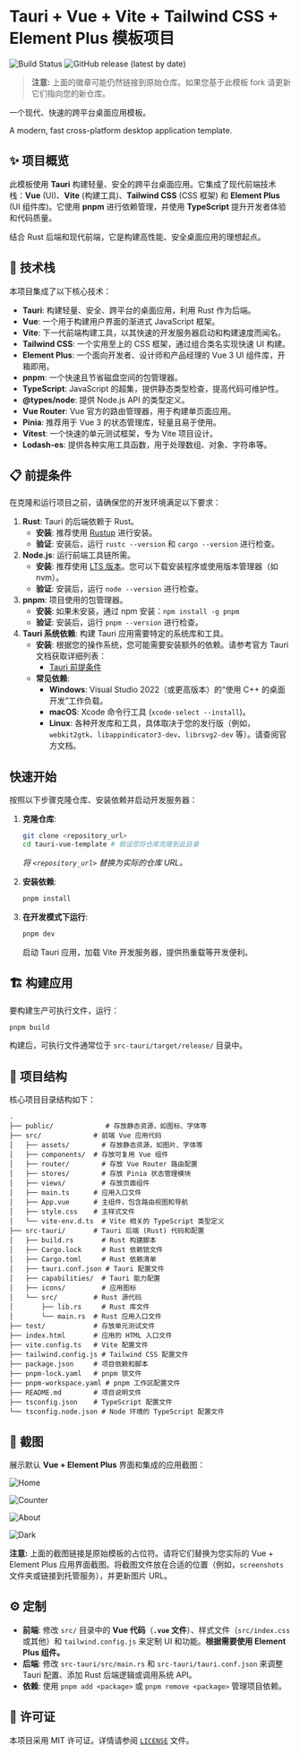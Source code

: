 # Tauri + Vue + Vite + Tailwind CSS + Element Plus 模板项目

![Build Status](https://github.com/alterem/tauri-vue-template/actions/workflows/build.yml/badge.svg) ![GitHub release (latest by date)](https://img.shields.io/github/v/release/alterem/tauri-vue-template)

> **注意:** 上面的徽章可能仍然链接到原始仓库。如果您基于此模板 fork 请更新它们指向您的新仓库。

一个现代、快速的跨平台桌面应用模板。

A modern, fast cross-platform desktop application template.

## ✨ 项目概览

此模板使用 **Tauri** 构建轻量、安全的跨平台桌面应用。它集成了现代前端技术栈：**Vue** (UI)、**Vite** (构建工具)、**Tailwind CSS** (CSS 框架) 和 **Element Plus** (UI 组件库)。它使用 **pnpm** 进行依赖管理，并使用 **TypeScript** 提升开发者体验和代码质量。

结合 Rust 后端和现代前端，它是构建高性能、安全桌面应用的理想起点。

## 🚀 技术栈

本项目集成了以下核心技术：

*   **Tauri**: 构建轻量、安全、跨平台的桌面应用，利用 Rust 作为后端。
*   **Vue**: 一个用于构建用户界面的渐进式 JavaScript 框架。
*   **Vite**: 下一代前端构建工具，以其快速的开发服务器启动和构建速度而闻名。
*   **Tailwind CSS**: 一个实用至上的 CSS 框架，通过组合类名实现快速 UI 构建。
*   **Element Plus**: 一个面向开发者、设计师和产品经理的 Vue 3 UI 组件库，开箱即用。
*   **pnpm**: 一个快速且节省磁盘空间的包管理器。
*   **TypeScript**: JavaScript 的超集，提供静态类型检查，提高代码可维护性。
*   **@types/node**: 提供 Node.js API 的类型定义。
*   **Vue Router**: Vue 官方的路由管理器，用于构建单页面应用。
*   **Pinia**: 推荐用于 Vue 3 的状态管理库，轻量且易于使用。
*   **Vitest**: 一个快速的单元测试框架，专为 Vite 项目设计。
*   **Lodash-es**: 提供各种实用工具函数，用于处理数组、对象、字符串等。

## 📋 前提条件

在克隆和运行项目之前，请确保您的开发环境满足以下要求：

1.  **Rust**: Tauri 的后端依赖于 Rust。
    *   **安装**: 推荐使用 [Rustup](https://rustup.rs/) 进行安装。
    *   **验证**: 安装后，运行 `rustc --version` 和 `cargo --version` 进行检查。
2.  **Node.js**: 运行前端工具链所需。
    *   **安装**: 推荐使用 [LTS 版本](https://nodejs.org/)。您可以下载安装程序或使用版本管理器（如 nvm）。
    *   **验证**: 安装后，运行 `node --version` 进行检查。
3.  **pnpm**: 项目使用的包管理器。
    *   **安装**: 如果未安装，通过 npm 安装：`npm install -g pnpm`
    *   **验证**: 安装后，运行 `pnpm --version` 进行检查。
4.  **Tauri 系统依赖**: 构建 Tauri 应用需要特定的系统库和工具。
    *   **安装**: 根据您的操作系统，您可能需要安装额外的依赖。请参考官方 Tauri 文档获取详细列表：
        *   [Tauri 前提条件](https://tauri.app/v1/guides/getting-started/prerequisites)
    *   **常见依赖**:
        *   **Windows**: Visual Studio 2022（或更高版本）的“使用 C++ 的桌面开发”工作负载。
        *   **macOS**: Xcode 命令行工具 (`xcode-select --install`)。
        *   **Linux**: 各种开发库和工具，具体取决于您的发行版（例如，`webkit2gtk`、`libappindicator3-dev`、`librsvg2-dev` 等）。请查阅官方文档。

## 快速开始

按照以下步骤克隆仓库、安装依赖并启动开发服务器：

1.  **克隆仓库**:
    ```bash
    git clone <repository_url>
    cd tauri-vue-template # 假设您将仓库克隆到此目录
    ```
    *将 `<repository_url>` 替换为实际的仓库 URL。*

2.  **安装依赖**:
    ```bash
    pnpm install
    ```

3.  **在开发模式下运行**:
    ```bash
    pnpm dev
    ```
    启动 Tauri 应用，加载 Vite 开发服务器，提供热重载等开发便利。

## 🏗️ 构建应用

要构建生产可执行文件，运行：

```bash
pnpm build
```

构建后，可执行文件通常位于 `src-tauri/target/release/` 目录中。

## 📂 项目结构

核心项目目录结构如下：

```
.
├── public/             # 存放静态资源，如图标、字体等
├── src/             # 前端 Vue 应用代码
│   ├── assets/        # 存放静态资源，如图片、字体等
│   ├── components/  # 存放可复用 Vue 组件
│   ├── router/        # 存放 Vue Router 路由配置
│   ├── stores/        # 存放 Pinia 状态管理模块
│   ├── views/         # 存放页面组件
│   ├── main.ts      # 应用入口文件
│   ├── App.vue      # 主组件，包含路由视图和导航
│   ├── style.css    # 主样式文件
│   └── vite-env.d.ts  # Vite 相关的 TypeScript 类型定义
├── src-tauri/       # Tauri 后端 (Rust) 代码和配置
│   ├── build.rs       # Rust 构建脚本
│   ├── Cargo.lock     # Rust 依赖锁文件
│   ├── Cargo.toml     # Rust 依赖清单
│   ├── tauri.conf.json # Tauri 配置文件
│   ├── capabilities/  # Tauri 能力配置
│   ├── icons/         # 应用图标
│   └── src/         # Rust 源代码
│       ├── lib.rs     # Rust 库文件
│       └── main.rs  # Rust 应用入口文件
├── test/            # 存放单元测试文件
├── index.html       # 应用的 HTML 入口文件
├── vite.config.ts   # Vite 配置文件
├── tailwind.config.js # Tailwind CSS 配置文件
├── package.json     # 项目依赖和脚本
├── pnpm-lock.yaml   # pnpm 锁文件
├── pnpm-workspace.yaml # pnpm 工作区配置文件
├── README.md        # 项目说明文件
├── tsconfig.json    # TypeScript 配置文件
└── tsconfig.node.json # Node 环境的 TypeScript 配置文件
```

## 📸 截图

展示默认 **Vue + Element Plus** 界面和集成的应用截图：

![Home](https://raw.githubusercontent.com/alterem/picFB/master/uPic/2025/05/22/Alterem2025-05-22_11-57-14.jpg)

![Counter](https://raw.githubusercontent.com/alterem/picFB/master/uPic/2025/05/22/Alterem2025-05-22_11-57-18.jpg)

![About](https://raw.githubusercontent.com/alterem/picFB/master/uPic/2025/05/22/Alterem2025-05-22_11-57-24.jpg)

![Dark](https://raw.githubusercontent.com/alterem/picFB/master/uPic/2025/05/22/lSlwqZ.png)

**注意:** 上面的截图链接是原始模板的占位符。请将它们替换为您实际的 Vue + Element Plus 应用界面截图。将截图文件放在合适的位置（例如，`screenshots` 文件夹或链接到托管服务），并更新图片 URL。

## ⚙️ 定制

*   **前端**: 修改 `src/` 目录中的 **Vue 代码**（**`.vue` 文件**）、样式文件（`src/index.css` 或其他）和 `tailwind.config.js` 来定制 UI 和功能。**根据需要使用 Element Plus 组件。**
*   **后端**: 修改 `src-tauri/src/main.rs` 和 `src-tauri/tauri.conf.json` 来调整 Tauri 配置、添加 Rust 后端逻辑或调用系统 API。
*   **依赖**: 使用 `pnpm add <package>` 或 `pnpm remove <package>` 管理项目依赖。

## 📄 许可证

本项目采用 MIT 许可证。详情请参阅 [`LICENSE`](LICENSE) 文件。
